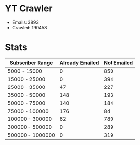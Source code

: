 # YT Crawler
- Emails: 3893
- Crawled: 190458

# Stats
| Subscriber Range  | Already Emailed | Not Emailed |
|-------|-------|-------|
| 5000 - 15000 | 0 | 850 |
| 15000 - 25000 | 0 | 394 |
| 25000 - 35000 | 47 | 227 |
| 35000 - 50000 | 148 | 193 |
| 50000 - 75000 | 140 | 184 |
| 75000 - 100000 | 176 | 84 |
| 100000 - 300000 | 62 | 780 |
| 300000 - 500000 | 0 | 289 |
| 500000 - 1000000 | 0 | 319 |
